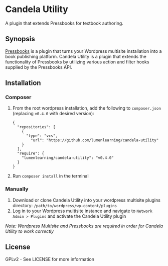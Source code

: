 # Candela Utility

A plugin that extends Pressbooks for textbook authoring.

## Synopsis

[Pressbooks](https://github.com/pressbooks/pressbooks) is a plugin that turns
your Wordpress multisite installation into a book publishing platform. Candela
Utility is a plugin that extends the functionality of Pressbooks by utilizing
various action and filter hooks supplied by the Pressbooks API.

## Installation

### Composer

1. From the root wordpress installation, add the following to `composer.json` (replacing `v0.4.0` with desired version):

    ```
    {
      "repositories": [
        {
          "type": "vcs",
            "url": "https://github.com/lumenlearning/candela-utility"
        }
      ],
      "require": {
        "lumenlearning/candela-utility": "v0.4.0"
      }
    }
    ```

1. Run `composer install` in the terminal

### Manually

1. Download or clone Candela Utility into your wordpress multisite plugins directory: `/path/to/wordpress/wp-content/plugins`
1. Log in to your Wordpress multisite instance and navigate to `Network Admin > Plugins` and activate the Candela Utility plugin

*Note: Wordpress Multisite and Pressbooks are required in order for Candela Utility to work correctly*

## License

GPLv2 - See LICENSE for more information
